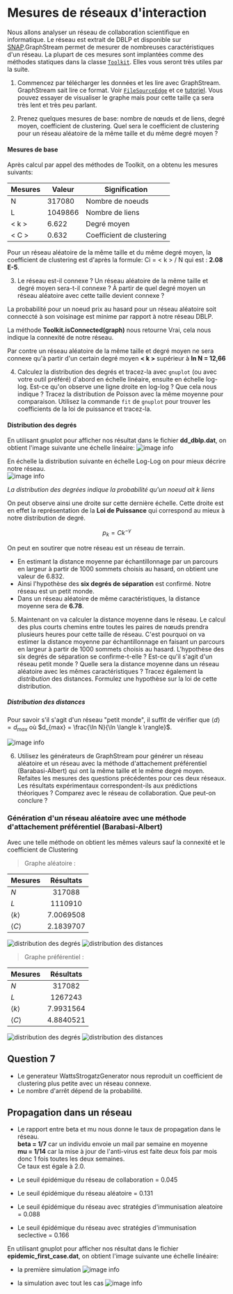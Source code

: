 # Mesures de réseaux d'interaction

Nous allons analyser un réseau de collaboration scientifique en informatique. Le réseau est extrait de DBLP et disponible sur [SNAP](https://snap.stanford.edu/data/com-DBLP.html).GraphStream permet de mesurer de nombreuses caractéristiques d'un réseau. La plupart de ces mesures sont implantées comme des méthodes statiques dans la classe [`Toolkit`](https://data.graphstream-project.org/api/gs-algo/current/org/graphstream/algorithm/Toolkit.html). Elles vous seront très utiles par la suite.

1. Commencez par télécharger les données et les lire avec GraphStream. GraphStream sait lire ce format. Voir [`FileSourceEdge`](https://data.graphstream-project.org/api/gs-core/current/org/graphstream/stream/file/FileSourceEdge.html) et ce [tutoriel](http://graphstream-project.org/doc/Tutorials/Reading-files-using-FileSource/). Vous pouvez essayer de visualiser le graphe mais pour cette taille ça sera très lent et très peu parlant.

2. Prenez quelques mesures de base: nombre de nœuds et de liens, degré moyen, coefficient de clustering. Quel sera le coefficient de clustering pour un réseau aléatoire de la même taille et du même degré moyen ?

#### Mesures de base

Après calcul par appel des méthodes de Toolkit, on a obtenu les mesures suivants:

| Mesures  | Valeur  | Signification  |
|---|---|---|
|N   | 317080  | Nombre de noeuds  |
|L   | 1049866  | Nombre de liens  |
| < k >  | 6.622  | Degré moyen  |
| < C >  | 0.632  | Coefficient de clustering  |

Pour un réseau aléatoire de la même taille et du même degré moyen, la coefficient de clustering est d'après la formule:
Ci = < k > / N  qui est : **2.08 E-5**.

3. Le réseau est-il connexe ? Un réseau aléatoire de la même taille et degré moyen sera-t-il connexe ? À partir de quel degré moyen un réseau aléatoire avec cette taille devient connexe ?

La probabilité pour un noeud prix au hasard pour un réseau aléatoire soit conneccté à son voisinage est minime par rapport à notre réseau DBLP.

La méthode **Toolkit.isConnected(graph)** nous retourne Vrai, cela nous indique la connexité de notre réseau.  
  
Par contre un réseau aléatoire de la même taille et degré moyen ne sera connexe qu'à partir d'un certain degré moyen **< k >** supérieur à **ln N = 12,66**

4. Calculez la distribution des degrés et tracez-la avec `gnuplot` (ou avec votre outil préféré) d'abord en échelle linéaire, ensuite en échelle log-log. Est-ce qu'on observe une ligne droite en log-log ? Que cela nous indique ? Tracez la distribution de Poisson avec la même moyenne pour comparaison. Utilisez la commande `fit` de `gnuplot` pour trouver les coefficients de la loi de puissance et tracez-la.
  
#### Distribution des degrés  

En utilisant gnuplot pour afficher nos résultat dans le fichier **dd_dblp.dat**, on obtient l'image suivante une échelle linéaire:
![image info](data/dd_dblp_lineaire.png)  
  
En échelle la distribution suivante en échelle Log-Log on pour mieux décrire notre réseau.  
![image info](data/dd_dblp_log_log.png)

*La distribution des degrées indique la probabilité qu'un noeud ait k liens*   


On peut observe ainsi une droite sur cette dernière échelle. Cette droite est en effet la représentation de la **Loi de Puissance** 
qui correspond au mieux à notre distribution de degré.   

```math
    p_k = C k^{-\gamma}
```

On peut en soutirer que notre réseau est un réseau de terrain.

* En estimant la distance moyenne par échantillonnage par un parcours en largeur à partir de 1000 sommets choisis au hasard, on obtient une valeur de 6.832.  
* Ainsi l'hypothèse des **six degrés de séparation** est confirmé. Notre réseau est un petit monde.
* Dans un réseau aléatoire de même caractéristiques, la distance moyenne sera de **6.78**.

5. Maintenant on va calculer la distance moyenne dans le réseau. Le calcul des plus courts chemins entre toutes les paires de nœuds prendra plusieurs heures pour cette taille de réseau. C'est pourquoi on va estimer la distance moyenne par échantillonnage en faisant un parcours en largeur à partir de 1000 sommets choisis au hasard. L'hypothèse des six degrés de séparation se confirme-t-elle ? Est-ce qu'il s'agit d'un réseau petit monde ? Quelle sera la distance moyenne dans un réseau aléatoire avec les mêmes caractéristiques ? Tracez également la *distribution* des distances. Formulez une hypothèse sur la loi de cette distribution.

##### Distribution des distances 
Pour savoir s'il s'agit d'un réseau "petit monde", il suffit de vérifier que $`\langle d \rangle = d_{max}`$ où $`d_{max} = \frac{\ln N}{\ln \langle k \rangle}`$.
   
![image info](data/plot_distances.png)

6. Utilisez les générateurs de GraphStream pour générer un réseau aléatoire et un réseau avec la méthode d'attachement préférentiel (Barabasi-Albert) qui ont la même taille et le même degré moyen. Refaites les mesures des questions précédentes pour ces deux réseaux. Les résultats expérimentaux correspondent-ils aux prédictions théoriques ? Comparez avec le réseau de collaboration. Que peut-on conclure ?

### Génération d'un réseau aléatoire avec une méthode d'attachement préférentiel (Barabasi-Albert)
Avec une telle méthode on obtient les mêmes valeurs sauf la connexité et le coefficient de Clustering


> Graphe aléatoire :

  | Mesures               | Résultats |
  | :-------------------- | :-------: |
  | $`N`$                 |  317088   |
  | $`L`$                 |  1110910  |
  | $`\langle k \rangle`$ | 7.0069508 |
  | $`\langle C \rangle`$ | 2.1839707 |
    

    
![distribution des degrés](/images/ddegree_random.png)
![distribution des distances](/images/ddistance_random.png)



> Graphe préférentiel :

  | Mesures               | Résultats |
  | :-------------------- | :-------: |
  | $`N`$                 |  317082   |
  | $`L`$                 |  1267243  |
  | $`\langle k \rangle`$ | 7.9931564 |
  | $`\langle C \rangle`$ | 4.8840521 |
    
    
![distribution des degrés](/images/ddegree_preferential.png)
![distribution des distances](/images/ddistance_preferential.png)



## Question 7
 - Le generateur WattsStrogatzGenerator nous reproduit un coefficient de clustering plus petite avec un réseau connexe.
 - Le nombre d'arrêt dépend de la probabilité.

## Propagation dans un réseau
 
 - Le rapport entre beta et mu nous donne le taux de propagation dans le réseau.  
 **beta = 1/7** car un individu envoie un mail par semaine en moyenne  
 **mu = 1/14** car la mise à jour de l'anti-virus est faite deux fois par mois donc 1 fois toutes les deux semaines.  
Ce taux est égale à 2.0.

 - Le seuil épidémique du réseau de collaboration = 0.045
 - Le seuil épidémique du réseau aléatoire = 0.131
 
  - Le seuil épidémique du réseau avec stratégies d'immunisation aleatoire = 0.088
  - Le seuil épidémique du réseau avec stratégies d'immunisation seclective = 0.166

En utilisant gnuplot pour afficher nos résultat dans le fichier **epidemic_first_case.dat**, on obtient l'image suivante une échelle linéaire:
* la première simulation
![image info](data/FirstCaseHist.png)  

* la simulation avec tout les cas
![image info](data/AllCasesHist.png)  